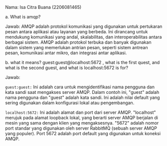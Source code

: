 Nama: Isa Citra Buana (2206081465)

a. What is amqp?

Jawab: AMQP adalah protokol komunikasi yang digunakan untuk pertukaran pesan antara aplikasi atau layanan yang berbeda. Ini dirancang untuk mendukung komunikasi yang andal, skalabilitas, dan interoperabilitas antara berbagai sistem. AMQP adalah protokol terbuka dan banyak digunakan dalam sistem yang memerlukan antrian pesan, seperti sistem antrean pesan, komunikasi antar mikro, dan integrasi antar aplikasi.

b. what it means? guest:guest@localhost:5672 , what is the first quest, and what is
the second guest, and what is localhost:5672 is for? 

Jawab: 

`guest:guest:` Ini adalah cara untuk mengidentifikasi nama pengguna dan kata sandi saat mengakses server AMQP. Dalam contoh ini, "guest" adalah nama pengguna dan "guest" adalah kata sandi. Ini adalah nilai default yang sering digunakan dalam konfigurasi lokal atau pengembangan.

`localhost:5672:` Ini adalah alamat dan port dari server AMQP. "localhost" merujuk pada alamat loopback lokal, yang berarti server AMQP berjalan di mesin yang sama dengan klien yang mengaksesnya. "5672" adalah nomor port standar yang digunakan oleh server RabbitMQ (sebuah server AMQP yang populer). Port 5672 adalah port default yang digunakan untuk koneksi AMQP.
